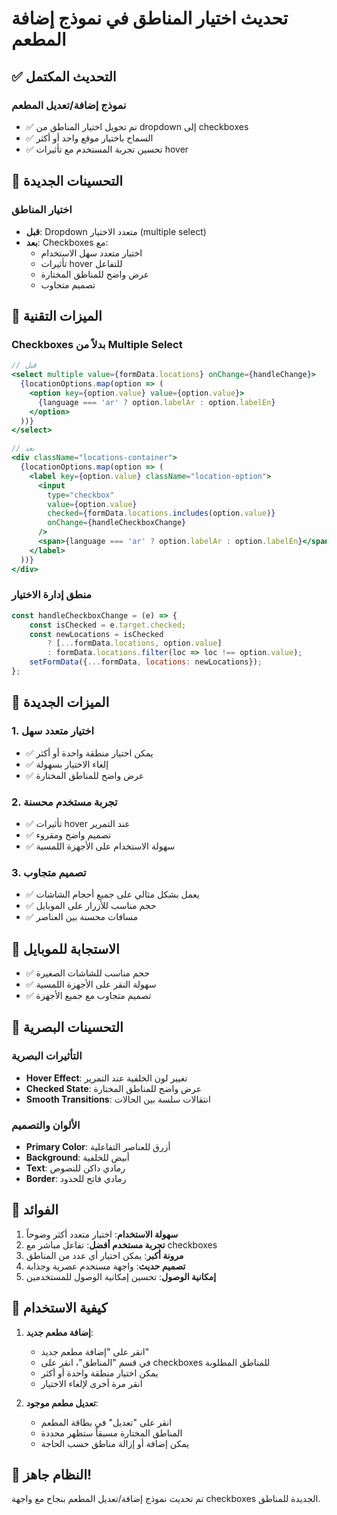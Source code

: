 # تحديث اختيار المناطق في نموذج إضافة المطعم

## ✅ التحديث المكتمل

### نموذج إضافة/تعديل المطعم
- ✅ تم تحويل اختيار المناطق من dropdown إلى checkboxes
- ✅ السماح باختيار موقع واحد أو أكثر
- ✅ تحسين تجربة المستخدم مع تأثيرات hover

## 🎨 التحسينات الجديدة

### اختيار المناطق
- **قبل**: Dropdown متعدد الاختيار (multiple select)
- **بعد**: Checkboxes مع:
  - اختيار متعدد سهل الاستخدام
  - تأثيرات hover للتفاعل
  - عرض واضح للمناطق المختارة
  - تصميم متجاوب

## 🔧 الميزات التقنية

### Checkboxes بدلاً من Multiple Select
```jsx
// قبل
<select multiple value={formData.locations} onChange={handleChange}>
  {locationOptions.map(option => (
    <option key={option.value} value={option.value}>
      {language === 'ar' ? option.labelAr : option.labelEn}
    </option>
  ))}
</select>

// بعد
<div className="locations-container">
  {locationOptions.map(option => (
    <label key={option.value} className="location-option">
      <input
        type="checkbox"
        value={option.value}
        checked={formData.locations.includes(option.value)}
        onChange={handleCheckboxChange}
      />
      <span>{language === 'ar' ? option.labelAr : option.labelEn}</span>
    </label>
  ))}
</div>
```

### منطق إدارة الاختيار
```jsx
const handleCheckboxChange = (e) => {
    const isChecked = e.target.checked;
    const newLocations = isChecked
        ? [...formData.locations, option.value]
        : formData.locations.filter(loc => loc !== option.value);
    setFormData({...formData, locations: newLocations});
};
```

## 🎯 الميزات الجديدة

### 1. اختيار متعدد سهل
- ✅ يمكن اختيار منطقة واحدة أو أكثر
- ✅ إلغاء الاختيار بسهولة
- ✅ عرض واضح للمناطق المختارة

### 2. تجربة مستخدم محسنة
- ✅ تأثيرات hover عند التمرير
- ✅ تصميم واضح ومقروء
- ✅ سهولة الاستخدام على الأجهزة اللمسية

### 3. تصميم متجاوب
- ✅ يعمل بشكل مثالي على جميع أحجام الشاشات
- ✅ حجم مناسب للأزرار على الموبايل
- ✅ مسافات محسنة بين العناصر

## 📱 الاستجابة للموبايل

- ✅ حجم مناسب للشاشات الصغيرة
- ✅ سهولة النقر على الأجهزة اللمسية
- ✅ تصميم متجاوب مع جميع الأجهزة

## 🎨 التحسينات البصرية

### التأثيرات البصرية
- **Hover Effect**: تغيير لون الخلفية عند التمرير
- **Checked State**: عرض واضح للمناطق المختارة
- **Smooth Transitions**: انتقالات سلسة بين الحالات

### الألوان والتصميم
- **Primary Color**: أزرق للعناصر التفاعلية
- **Background**: أبيض للخلفية
- **Text**: رمادي داكن للنصوص
- **Border**: رمادي فاتح للحدود

## 🚀 الفوائد

1. **سهولة الاستخدام**: اختيار متعدد أكثر وضوحاً
2. **تجربة مستخدم أفضل**: تفاعل مباشر مع checkboxes
3. **مرونة أكبر**: يمكن اختيار أي عدد من المناطق
4. **تصميم حديث**: واجهة مستخدم عصرية وجذابة
5. **إمكانية الوصول**: تحسين إمكانية الوصول للمستخدمين

## 🎯 كيفية الاستخدام

1. **إضافة مطعم جديد**:
   - انقر على "إضافة مطعم جديد"
   - في قسم "المناطق"، انقر على checkboxes للمناطق المطلوبة
   - يمكن اختيار منطقة واحدة أو أكثر
   - انقر مرة أخرى لإلغاء الاختيار

2. **تعديل مطعم موجود**:
   - انقر على "تعديل" في بطاقة المطعم
   - المناطق المختارة مسبقاً ستظهر محددة
   - يمكن إضافة أو إزالة مناطق حسب الحاجة

## 🚀 النظام جاهز!

تم تحديث نموذج إضافة/تعديل المطعم بنجاح مع واجهة checkboxes الجديدة للمناطق.
